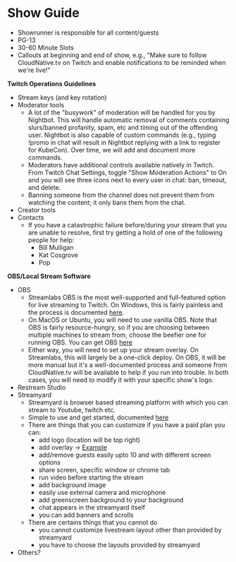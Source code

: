 # Show Guide

- Showrunner is responsible for all content/guests
- PG-13
- 30-60 Minute Slots
- Callouts at beginning and end of show, e.g., "Make sure to follow CloudNative.tv on Twitch and enable notifications to be reminded when we're live!"

**Twitch Operations Guidelines**

- Stream keys (and key rotation)
- Moderator tools
  - A lot of the &quot;busywork&quot; of moderation will be handled for you by Nightbot. This will handle automatic removal of comments containing slurs/banned profanity, spam, etc and timing out of the offending user. Nightbot is also capable of custom commands (e.g., typing !promo in chat will result in Nightbot replying with a link to register for KubeCon). Over time, we will add and document more commands.
  - Moderators have additional controls available natively in Twitch. From Twitch Chat Settings, toggle &quot;Show Moderation Actions&quot; to On and you will see three icons next to every user in chat: ban, timeout, and delete.
  - Banning someone from the channel does not prevent them from watching the content; it only bans them from the chat.
- Creator tools
- Contacts
  - If you have a catastrophic failure before/during your stream that you are unable to resolve, first try getting a hold of one of the following people for help:
    - Bill Mulligan
    - Kat Cosgrove
    - Pop

**OBS/Local Stream Software**

- OBS
  - Streamlabs OBS is the most well-supported and full-featured option for live streaming to Twitch. On Windows, this is fairly painless and the process is documented [here](https://streamlabs.com/content-hub/post/getting-started-with-streamlabs-obs).
  - On MacOS or Ubuntu, you will need to use vanilla OBS. Note that OBS is fairly resource-hungry, so if you are choosing between multiple machines to stream from, choose the beefier one for running OBS. You can get OBS [here](https://obsproject.com/)
  - Either way, you will need to set up your stream overlay. On Streamlabs, this will largely be a one-click deploy. On OBS, it will be more manual but it&#39;s a well-documented process and someone from CloudNative.tv will be available to help if you run into trouble. In both cases, you will need to modify it with your specific show&#39;s logo.
- Restream Studio
- Streamyard
  - Streamyard is browser based streaming platform with which you can stream to Youtube, twitch etc. 
  - Simple to use and get started, documented [here](https://streamyard.com/resources/docs/getting-started/)
  - There are things that you can customize if you have a paid plan you can:
    -  add logo (location will be top right)
    -  add overlay -> [Example](https://streamertemplates.com/)
    -  add/remove guests easily upto 10 and with different screen options 
    -  share screen, specific window or chrome tab
    -  run video before starting the stream
    -  add background image 
    -  easily use external camera and microphone
    -  add greenscreen background to your background 
    -  chat appears in the streamyard itself
    -  you can add banners and scrolls 
  - There are certains things that you cannot do 
    - you cannot customize livestream layout other than provided by streamyard
    - you have to choose the layouts provided by streamyard
- Others?

